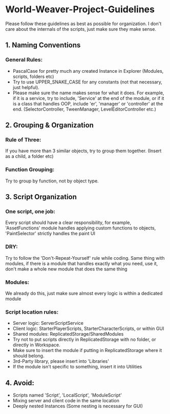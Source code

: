 # World-Weaver-Project-Guidelines
Please follow these guidelines as best as possible for organization. I don't care about the internals of the scripts, just make sure they make sense.

## 1. Naming Conventions
### General Rules:
* PascalCase for pretty much any created Instance in Explorer (Modules, scripts, folders etc)
* Try to use UPPER_SNAKE_CASE for any constants (not that necessary, just helpful).
* Please make sure the name makes sense for what it does. For example, if it is a service, try to include, 'Service' at the end of the module, or if it is a class that handles OOP, include 'er', 'manager' or 'controller' at the end. (SelectorController, TweenManager, LevelEditorController etc.)

## 2. Grouping & Organization
### Rule of Three:
If you have more than 3 similar objects, try to group them together. (Insert as a child, a folder etc)

### Function Grouping:
Try to group by function, not by object type.

## 3. Script Organization
### One script, one job:
Every script should have a clear responsibility, for example, 'AssetFunctions' module handles applying custom functions to objects, 'PaintSelector' strictly handles the paint UI

### DRY:
Try to follow the 'Don't-Repeat-Yourself' rule while coding. Same thing with modules, if there is a module that handles exactly what you need, use it, don't make a whole new module that does the same thing

### Modules:
We already do this, just make sure almost every logic is within a dedicated module

### Script location rules:
* Server logic: ServerScriptService
* Client logic: StarterPlayerScripts, StarterCharacterScripts, or within GUI
* Shared modules: ReplicatedStorage/SharedModules
* Try not to put scripts directly in ReplicatedStorage with no folder, or directly in Workspace.
* Make sure to insert the module if putting in ReplicatedStorage where it should belong.
* 3rd-Party library, please insert into 'Libraries'
* If the module isn't specific to something, insert it into Utilities

## 4. Avoid:
* Scripts named 'Script', 'LocalScript', 'ModuleScript'
* Mixing server and client code in the same location
* Deeply nested Instances (Some nesting is necessary for GUI)
